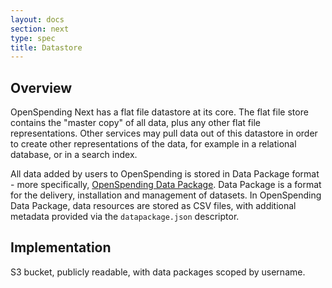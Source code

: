 ```yaml
---
layout: docs
section: next
type: spec
title: Datastore
---
```


## Overview

OpenSpending Next has a flat file datastore at its core. The flat file store contains the "master copy" of all data, plus any other flat file representations. Other services may pull data out of this datastore in order to create other representations of the data, for example in a relational database, or in a search index.

All data added by users to OpenSpending is stored in Data Package format - more specifically, [OpenSpending Data Package](http://labs.openspending.org/osep/osep-04.html). Data Package is a format for the delivery, installation and management of datasets. In OpenSpending Data Package, data resources are stored as CSV files, with additional metadata provided via the `datapackage.json` descriptor.

## Implementation

S3 bucket, publicly readable, with data packages scoped by username.
